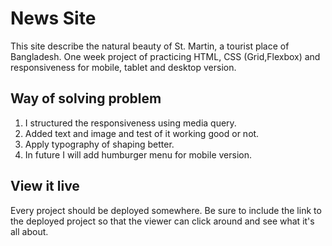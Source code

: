 # News Site

This site describe the natural beauty of St. Martin, a tourist place of Bangladesh.
One week project of practicing HTML, CSS (Grid,Flexbox) and responsiveness for mobile, tablet and desktop version.


## Way of solving problem

1. I structured the responsiveness using media query.
2. Added text and image and test of it working good or not.
3. Apply typography of shaping better.
4. In future I will add humburger menu for mobile version.


## View it live

Every project should be deployed somewhere. Be sure to include the link to the deployed project so that the viewer can click around and see what it's all about.
